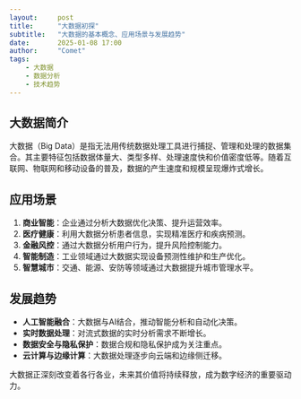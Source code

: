 ```yaml
---
layout:     post
title:      "大数据初探"
subtitle:   "大数据的基本概念、应用场景与发展趋势"
date:       2025-01-08 17:00
author:     "Comet"
tags:
    - 大数据
    - 数据分析
    - 技术趋势
---
```


## 大数据简介

大数据（Big Data）是指无法用传统数据处理工具进行捕捉、管理和处理的数据集合。其主要特征包括数据体量大、类型多样、处理速度快和价值密度低等。随着互联网、物联网和移动设备的普及，数据的产生速度和规模呈现爆炸式增长。

## 应用场景

1. **商业智能**：企业通过分析大数据优化决策、提升运营效率。
2. **医疗健康**：利用大数据分析患者信息，实现精准医疗和疾病预测。
3. **金融风控**：通过大数据分析用户行为，提升风险控制能力。
4. **智能制造**：工业领域通过大数据实现设备预测性维护和生产优化。
5. **智慧城市**：交通、能源、安防等领域通过大数据提升城市管理水平。

## 发展趋势

- **人工智能融合**：大数据与AI结合，推动智能分析和自动化决策。
- **实时数据处理**：对流式数据的实时分析需求不断增长。
- **数据安全与隐私保护**：数据合规和隐私保护成为关注重点。
- **云计算与边缘计算**：大数据处理逐步向云端和边缘侧迁移。

大数据正深刻改变着各行各业，未来其价值将持续释放，成为数字经济的重要驱动力。 
